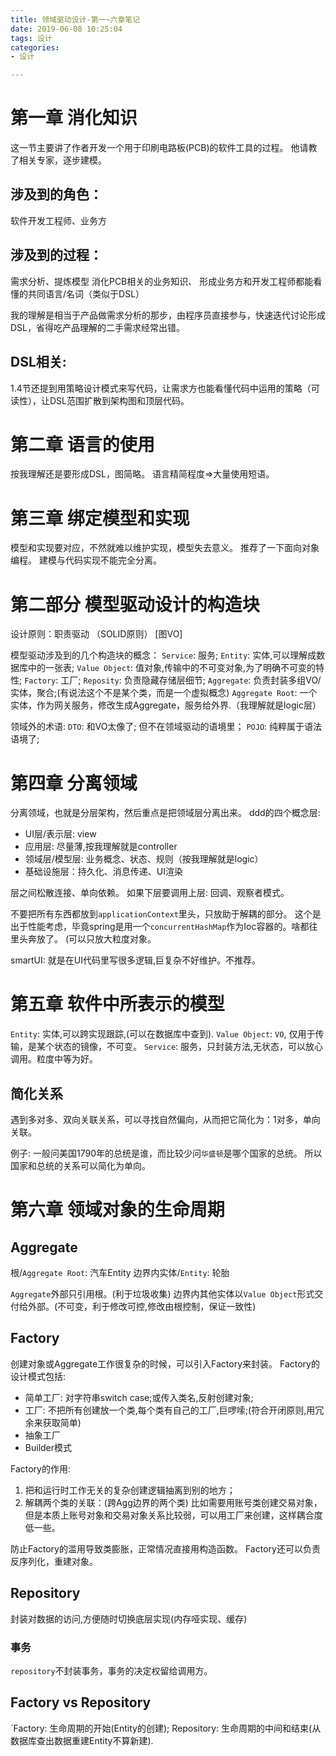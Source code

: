```yaml
---
title: 领域驱动设计-第一~六章笔记
date: 2019-06-08 10:25:04
tags: 设计
categories:
- 设计

---
```



# 第一章 消化知识
这一节主要讲了作者开发一个用于印刷电路板(PCB)的软件工具的过程。
他请教了相关专家，逐步建模。

## 涉及到的角色：
软件开发工程师、业务方

## 涉及到的过程：
需求分析、提炼模型
消化PCB相关的业务知识、
形成业务方和开发工程师都能看懂的共同语言/名词（类似于DSL）

我的理解是相当于产品做需求分析的那步，由程序员直接参与，快速迭代讨论形成DSL，省得吃产品理解的二手需求经常出错。

## DSL相关:
1.4节还提到用策略设计模式来写代码，让需求方也能看懂代码中运用的策略（可读性），让DSL范围扩散到架构图和顶层代码。

# 第二章 语言的使用
按我理解还是要形成DSL，图简略。
语言精简程度=>大量使用短语。

# 第三章 绑定模型和实现
模型和实现要对应，不然就难以维护实现，模型失去意义。
推荐了一下面向对象编程。
建模与代码实现不能完全分离。

# 第二部分 模型驱动设计的构造块
设计原则：职责驱动
（SOLID原则）
[图VO]

模型驱动涉及到的几个构造块的概念：
`Service`: 服务;
`Entity`: 实体,可以理解成数据库中的一张表;
`Value Object`: 值对象,传输中的不可变对象,为了明确不可变的特性;
`Factory`: 工厂;
`Reposity`: 负责隐藏存储层细节;
`Aggregate`: 负责封装多组VO/实体，聚合;(有说法这个不是某个类，而是一个虚拟概念)
`Aggregate Root`: 一个实体，作为网关服务，修改生成Aggregate，服务给外界.（我理解就是logic层）

领域外的术语:
`DTO`: 和VO太像了; 但不在领域驱动的语境里；
`POJO`: 纯粹属于语法语境了;

# 第四章 分离领域
分离领域，也就是分层架构，然后重点是把领域层分离出来。
ddd的四个概念层:
- UI层/表示层: view
- 应用层: 尽量薄,按我理解就是controller
- 领域层/模型层: 业务概念、状态、规则（按我理解就是logic）
- 基础设施层：持久化、消息传递、UI渲染

层之间松散连接、单向依赖。
如果下层要调用上层: 回调、观察者模式。

不要把所有东西都放到`applicationContext`里头，只放助于解耦的部分。
这个是出于性能考虑，毕竟spring是用一个`concurrentHashMap`作为Ioc容器的。啥都往里头奔放了。
(可以只放大粒度对象。

smartUI: 就是在UI代码里写很多逻辑,巨复杂不好维护。不推荐。

# 第五章 软件中所表示的模型

`Entity`: 实体,可以跨实现跟踪,(可以在数据库中查到).
`Value Object`: `VO`, 仅用于传输，是某个状态的镜像，不可变。
`Service`: 服务，只封装方法,无状态，可以放心调用。粒度中等为好。


## 简化关系
遇到多对多、双向关联关系，可以寻找自然偏向，从而把它简化为：1对多，单向关联。

例子:
一般问美国1790年的总统是谁，而比较少问`华盛顿`是哪个国家的总统。
所以国家和总统的关系可以简化为单向。

# 第六章 领域对象的生命周期
## Aggregate
 根/`Aggregate Root`: 汽车Entity
 边界内实体/`Entity`: 轮胎
 
 `Aggregate`外部只引用根。(利于垃圾收集)
 边界内其他实体以`Value Object`形式交付给外部。(不可变，利于修改可控,修改由根控制，保证一致性)
 
 
## Factory
 创建对象或Aggregate工作很复杂的时候，可以引入Factory来封装。
 Factory的设计模式包括:
 - 简单工厂: 对字符串switch case;或传入类名,反射创建对象;
 - 工厂: 不把所有创建放一个类,每个类有自己的工厂,巨啰嗦;(符合开闭原则,用冗余来获取简单)
 - 抽象工厂
 - Builder模式
 
 Factory的作用:
1. 把和运行时工作无关的复杂创建逻辑抽离到别的地方；
2. 解耦两个类的关联：(跨Agg边界的两个类) 比如需要用账号类创建交易对象，但是本质上账号对象和交易对象关系比较弱，可以用工厂来创建，这样耦合度低一些。

防止Factory的滥用导致类膨胀，正常情况直接用构造函数。
Factory还可以负责反序列化，重建对象。

## Repository
封装对数据的访问,方便随时切换底层实现(内存哑实现、缓存)

### 事务
`repository`不封装事务，事务的决定权留给调用方。

## Factory vs Repository
`Factory: 生命周期的开始(Entity的创建);
Repository: 生命周期的中间和结束(从数据库查出数据重建Entity不算新建).
